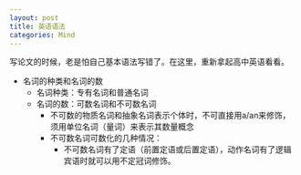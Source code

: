 ```yaml
---
layout: post
title: 英语语法
categories: Mind
---
```


写论文的时候，老是怕自己基本语法写错了。在这里，重新拿起高中英语看看。

- 名词的种类和名词的数
    - 名词种类：专有名词和普通名词
    - 名词的数：可数名词和不可数名词
        - 不可数的物质名词和抽象名词表示个体时，不可直接用a/an来修饰，须用单位名词（量词）来表示其数量概念
        - 不可数名词可数化的几种情况：
            - 不可数名词有了定语（前置定语或后置定语），动作名词有了逻辑宾语时就可以用不定冠词修饰。
    